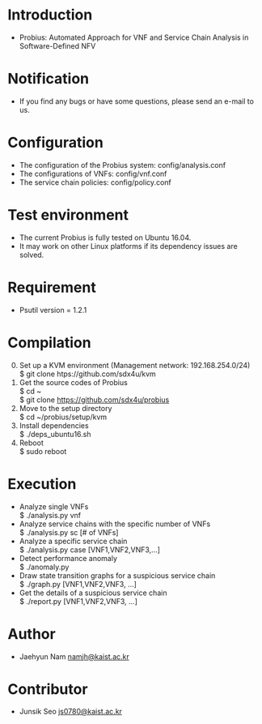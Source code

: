 # Introduction
- Probius: Automated Approach for VNF and Service Chain Analysis in Software-Defined NFV  

# Notification
- If you find any bugs or have some questions, please send an e-mail to us.  

# Configuration
- The configuration of the Probius system: config/analysis.conf  
- The configurations of VNFs: config/vnf.conf  
- The service chain policies: config/policy.conf  

# Test environment
- The current Probius is fully tested on Ubuntu 16.04.  
- It may work on other Linux platforms if its dependency issues are solved.  

# Requirement
- Psutil version = 1.2.1  

# Compilation
0. Set up a KVM environment (Management network: 192.168.254.0/24)  
$ git clone htps://github.com/sdx4u/kvm  
1. Get the source codes of Probius  
$ cd ~  
$ git clone https://github.com/sdx4u/probius  
2. Move to the setup directory  
$ cd ~/probius/setup/kvm  
3. Install dependencies  
$ ./deps_ubuntu16.sh  
5. Reboot  
$ sudo reboot  

# Execution
- Analyze single VNFs  
$ ./analysis.py vnf  
- Analyze service chains with the specific number of VNFs  
$ ./analysis.py sc [# of VNFs]  
- Analyze a specific service chain  
$ ./analysis.py case [VNF1,VNF2,VNF3,...]  
- Detect performance anomaly  
$ ./anomaly.py  
- Draw state transition graphs for a suspicious service chain  
$ ./graph.py [VNF1,VNF2,VNF3, ...]  
- Get the details of a suspicious service chain  
$ ./report.py [VNF1,VNF2,VNF3, ...]  

# Author
- Jaehyun Nam <namjh@kaist.ac.kr>  

# Contributor
- Junsik Seo <js0780@kaist.ac.kr>  
